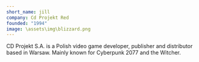 ```yaml
---
short_name: jill
company: Cd Projekt Red
founded: "1994"
image: \assets\img\blizzard.png
---
```

<!-- cd_projekt_red.md -->
CD Projekt S.A. is a Polish video game developer, publisher and distributor based in Warsaw. Mainly known for Cyberpunk 2077 and the Witcher.